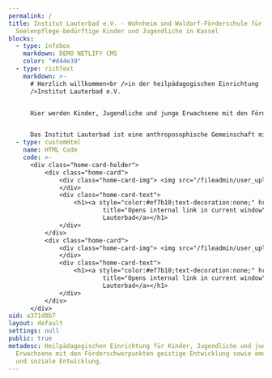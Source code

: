```yaml
---
permalink: /
title: Institut Lauterbad e.V. - Wohnheim und Waldorf-Förderschule für
  Seelenpflege-bedürftige Kinder und Jugendliche in Kassel
blocks:
  - type: infobox
    markdown: DEMO NETLIFY CMS
    color: "#d44e39"
  - type: richText
    markdown: >-
      # Herzlich willkommen<br />in der heilpädagogischen Einrichtung  <br
      />Institut Lauterbad e.V.


      Hier werden Kinder, Jugendliche und junge Erwachsene mit den Förderschwerpunkten geistige Entwicklung sowie emotionale und soziale Entwicklung beschult und betreut.


      Das Institut Lauterbad ist eine anthroposophische Gemeinschaft mit langjähriger Erfahrung in der Begleitung, Förderung und Unterstützung von seelenpflege-bedürftigen Menschen.
  - type: customHtml
    name: HTML Code
    code: >-
      <div class="home-card-holder">
          <div class="home-card">
              <div class="home-card-img"> <img src="/fileadmin/user_upload/img1.png" width="394" height="254" alt="" />
              </div>
              <div class="home-card-text">
                  <h1><a style="color:#ef7b10;text-decoration:none;" href="/ueber-uns/wohngruppen"
                          title="Opens internal link in current window" class="internal-link">Wohngruppen<br />in
                          Lauterbad</a></h1>
              </div>
          </div>
          <div class="home-card">
              <div class="home-card-img"> <img src="/fileadmin/user_upload/img2.png" width="394" height="254" alt="" />
              </div>
              <div class="home-card-text">
                  <h1><a style="color:#ef7b10;text-decoration:none;" href="/ueber-uns/waldorf-foerderschule"
                          title="Opens internal link in current window" class="internal-link">Waldorf-Förder-<br />schule
                          Lauterbad</a></h1>
              </div>
          </div>
      </div>
uid: a371d8b7
layout: default
settings: null
public: true
metadesc: Heilpädagogischen Einrichtung für Kinder, Jugendliche und junge
  Erwachsene mit den Förderschwerpunkten geistige Entwicklung sowie emotionale
  und soziale Entwicklung.
---
```

